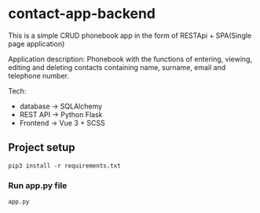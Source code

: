 # contact-app-backend
 
 This is a simple CRUD phonebook app in the form of RESTApi + SPA(Single page application) 

Application description:
Phonebook with the functions of entering, viewing, editing and deleting contacts containing name, surname, email and telephone number.

Tech: 
- database -> SQLAlchemy
- REST API -> Python Flask
- Frontend -> Vue 3 + SCSS
 
## Project setup
```
pip3 install -r requirements.txt
```
### Run app.py file
```
app.py
```
